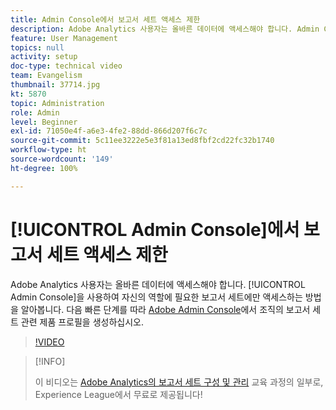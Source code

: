 ```yaml
---
title: Admin Console에서 보고서 세트 액세스 제한
description: Adobe Analytics 사용자는 올바른 데이터에 액세스해야 합니다. Admin Console을 사용하여 자신의 역할에 필요한 보고서 세트에만 액세스하는 방법을 알아봅니다. 다음 빠른 단계를 따라 Adobe Admin Console에서 조직의 보고서 세트 관련 제품 프로필을 생성하십시오.
feature: User Management
topics: null
activity: setup
doc-type: technical video
team: Evangelism
thumbnail: 37714.jpg
kt: 5870
topic: Administration
role: Admin
level: Beginner
exl-id: 71050e4f-a6e3-4fe2-88dd-866d207f6c7c
source-git-commit: 5c11ee3222e5e3f81a13ed8fbf2cd22fc32b1740
workflow-type: ht
source-wordcount: '149'
ht-degree: 100%

---
```


# [!UICONTROL Admin Console]에서 보고서 세트 액세스 제한

Adobe Analytics 사용자는 올바른 데이터에 액세스해야 합니다. [!UICONTROL Admin Console]을 사용하여 자신의 역할에 필요한 보고서 세트에만 액세스하는 방법을 알아봅니다. 다음 빠른 단계를 따라 [Adobe Admin Console](https://adminconsole.adobe.com/)에서 조직의 보고서 세트 관련 제품 프로필을 생성하십시오.

>[!VIDEO](https://video.tv.adobe.com/v/37714/?quality=12&learn=on)

>[!INFO]
>
> 이 비디오는 [Adobe Analytics의 보고서 세트 구성 및 관리](https://experienceleague.adobe.com/?recommended=Analytics-A-1-2021.1.administration) 교육 과정의 일부로, Experience League에서 무료로 제공됩니다!